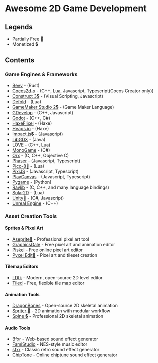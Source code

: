 # Awesome 2D Game Development


## Legends
- Partially Free :money_with_wings:
- Monetized :heavy_dollar_sign:

## Contents

### Game Engines & Frameworks
* [Bevy](https://bevyengine.org/) - (Rust)
* [Cocos2d-x](https://cocos2d-x.org) - (C++, Lua, Javascript, Typescript(Cocos Creator only))
* [Construct 3:heavy_dollar_sign:](https://www.construct.net/) - (Visual Scripting, Javascript)
* [Defold](https://www.defold.com/) - (Lua)
* [GameMaker Studio 2:heavy_dollar_sign:](https://www.yoyogames.com/gamemaker) - (Game Maker Language)
* [GDevelop](https://gdevelop-app.com) - (C++, Javascript)
* [Godot](https://godotengine.org/) - (C++, C#)
* [HaxeFlixel](https://haxeflixel.com/) - (Haxe)
* [Heaps.io](https://heaps.io/) - (Haxe)
* [Impact.js:heavy_dollar_sign:](https://impactjs.com/) - (Javascript)
* [LibGDX](https://libgdx.badlogicgames.com) - (Java)
* [LÖVE](https://love2d.org) - (C++, Lua)
* [MonoGame](http://www.monogame.net/) - (C#)
* [Orx](https://orx-project.org) - (C, C++, Objective C)
* [Phaser](https://phaser.io) - (Javascript, Typescript)
* [Pico-8:money_with_wings:](https://www.lexaloffle.com/pico-8.php) - (Lua)
* [PixiJS](https://pixijs.com/) - (Javascript, Typescript)
* [PlayCanvas](https://playcanvas.com/) - (Javascript, Typescript)
* [Pygame](https://www.pygame.org/) - (Python)
* [Raylib](https://www.raylib.com/) - (C, C++, and many language bindings)
* [Solar2D](https://solar2d.com/) - (Lua)
* [Unity:money_with_wings:](https://unity.com) - (C#, Javascript)
* [Unreal Engine](https://www.unrealengine.com/en-US/) - (C++)

### Asset Creation Tools

#### Sprites & Pixel Art
* [Aseprite:money_with_wings:](https://www.aseprite.org/) - Professional pixel art tool
* [GraphicsGale](https://graphicsgale.com/us/) - Free pixel art and animation editor
* [Piskel](https://www.piskelapp.com/) - Free online pixel art editor
* [Pyxel Edit:money_with_wings:](https://pyxeledit.com/) - Pixel art and tileset creation

#### Tilemap Editors
* [LDtk](https://ldtk.io/) - Modern, open-source 2D level editor
* [Tiled](https://www.mapeditor.org/) - Free, flexible tile map editor

#### Animation Tools
* [DragonBones](https://dragonbones.github.io/en/index.html) - Open-source 2D skeletal animation
* [Spriter :money_with_wings:](https://brashmonkey.com/spriter-pro/) - 2D animation with modular workflow
* [Spine :heavy_dollar_sign:](http://esotericsoftware.com/) - Professional 2D skeletal animation

#### Audio Tools
* [Bfxr](https://www.bfxr.net/) - Web-based sound effect generator
* [FamiStudio](https://famistudio.org/) - NES-style music editor
* [sfxr](http://www.drpetter.se/project_sfxr.html) - Classic retro sound effect generator
* [ChipTone](https://sfbgames.itch.io/chiptone) - Online chiptune sound effect generator
